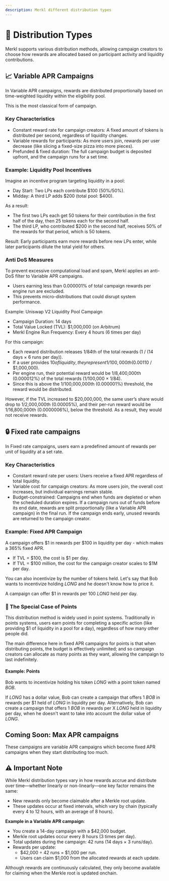 ```yaml
---
description: Merkl different distribution types
---
```


# 💸 Distribution Types

Merkl supports various distribution methods, allowing campaign creators to choose how rewards are allocated based on participant activity and liquidity contributions.

## 📈 Variable APR Campaigns

In Variable APR campaigns, rewards are distributed proportionally based on time-weighted liquidity within the eligibility pool.

This is the most classical form of campaign.

### Key Characteristics

- Constant reward rate for campaign creators: A fixed amount of tokens is distributed per second, regardless of liquidity changes.
- Variable rewards for participants: As more users join, rewards per user decrease (like slicing a fixed-size pizza into more pieces).
- Prefunded & fixed duration: The full campaign budget is deposited upfront, and the campaign runs for a set time.

### Example: Liquidity Pool Incentives

Imagine an incentive program targeting liquidity in a pool:

- Day Start: Two LPs each contribute \$100 (50%/50%).
- Midday: A third LP adds $200 (total pool: \$400).

As a result:

- The first two LPs each get 50 tokens for their contribution in the first half of the day, then 25 tokens each for the second half.
- The third LP, who contributed \$200 in the second half, receives 50% of the rewards for that period, which is 50 tokens.

Result: Early participants earn more rewards before new LPs enter, while later participants dilute the total yield for others.

### Anti DoS Measures

To prevent excessive computational load and spam, Merkl applies an anti-DoS filter to Variable APR campaigns.

- Users earning less than 0.000001% of total campaign rewards per engine run are excluded.
- This prevents micro-distributions that could disrupt system performance.

Example: Uniswap V2 Liquidity Pool Campaign

- Campaign Duration: 14 days
- Total Value Locked (TVL): \$1,000,000 (on Arbitrum)
- Merkl Engine Run Frequency: Every 4 hours (6 times per day)

For this campaign:

- Each reward distribution releases 1/84th of the total rewards (1 / (14 days × 6 runs per day)).
- If a user provides $10 of liquidity, they represent 1/100,000th (0.001%) of the total TVL ($10 / \$1,000,000).
- Per engine run, their potential reward would be 1/8,400,000th (0.000012%) of the total rewards (1/100,000 × 1/84).
- Since this is above the 1/100,000,000th (0.000001%) threshold, the reward would be distributed.

However, if the TVL increased to \$20,000,000, the same user’s share would drop to 1/2,000,000th (0.00005%), and their per-run reward would be 1/16,800,000th (0.0000006%), below the threshold. As a result, they would not receive rewards.

## 🔒 Fixed rate campaigns

In Fixed rate campaigns, users earn a predefined amount of rewards per unit of liquidity at a set rate.

### Key Characteristics

- Constant reward rate per users: Users receive a fixed APR regardless of total liquidity.
- Variable cost for campaign creators: As more users join, the overall cost increases, but individual earnings remain stable.
- Budget-constrained: Campaigns end when funds are depleted or when the scheduled duration expires. If a campaign runs out of funds before its end date, rewards are split proportionally (like a Variable APR campaign) in the final run. If the campaign ends early, unused rewards are returned to the campaign creator.

### Example: Fixed APR Campaign

A campaign offers $1 in rewards per $100 in liquidity per day - which makes a 365% fixed APR.

- If TVL = $100, the cost is $1 per day.
- If TVL = $100 million, the cost for the campaign creator scales to $1M per day.

You can also incentivize by the number of tokens held. Let's say that Bob wants to incentivize holding *LONG* and he doesn't know how to price it.

A campaign can offer \$1 in rewards per 100 *LONG* held per day.

### 🎯 The Special Case of Points

This distribution method is widely used in point systems. Traditionally in points systems, users earn points for completing a specific action (like providing \$1 of liquidity in a pool for a day), regardless of how many other people did.

The main difference here in fixed APR campaigns for points is that when distributing points, the budget is effectively unlimited; and so campaign creators can allocate as many points as they want, allowing the campaign to last indefinitely.

#### Example: Points

Bob wants to incentivize holding his token *LONG* with a point token named *BOB*.

If *LONG* has a dollar value, Bob can create a campaign that offers 1 *BOB* in rewards per \$1 held of *LONG* in liquidity per day. Alternatively, Bob can create a campaign that offers 1 *BOB* in rewards per X *LONG* held in liquidity per day, when he doesn't want to take into account the dollar value of *LONG*.

## Coming Soon: Max APR campaigns

These campaigns are variable APR campaigns which become fixed APR campaigns when they start distributing too much.

## ⚠️ Important Note

While Merkl distribution types vary in how rewards accrue and distribute over time—whether linearly or non-linearly—one key factor remains the same:

- New rewards only become claimable after a Merkle root update.
- These updates occur at fixed intervals, which vary by chain (typically every 4 to 12 hours, with an average of 8 hours).

**Example in a Variable APR campaign**:

- You create a 14-day campaign with a \$42,000 budget.
- Merkle root updates occur every 8 hours (3 times per day).
- Total updates during the campaign: 42 runs (14 days × 3 runs/day).
- Rewards per update:
  - $42,000 ÷ 42 runs = $1,000 per run.
  - Users can claim \$1,000 from the allocated rewards at each update.

Although rewards are continuously calculated, they only become available for claiming when the Merkle root is updated onchain.
